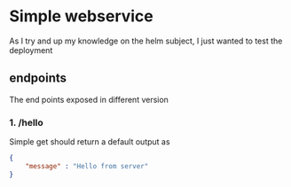 # Simple webservice
As I try and up my knowledge on the helm subject, I just wanted to test the deployment

## endpoints
The end points exposed in different version

### 1. /hello
Simple get should return a default output as 

```json
{
    "message" : "Hello from server"
}
```